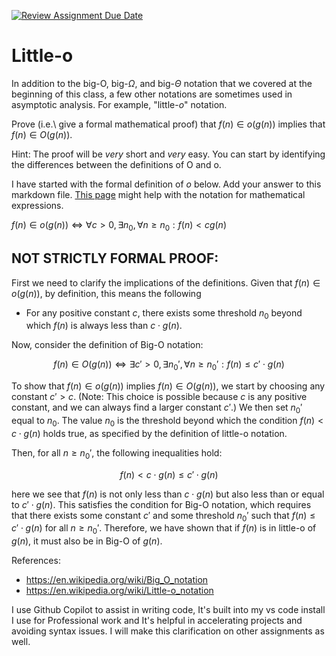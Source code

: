 [![Review Assignment Due Date](https://classroom.github.com/assets/deadline-readme-button-24ddc0f5d75046c5622901739e7c5dd533143b0c8e959d652212380cedb1ea36.svg)](https://classroom.github.com/a/wM4-KOzy)
# Little-o

In addition to the big-O, big-$\Omega$, and big-$\Theta$ notation that
we covered at the beginning of this class, a few other notations are sometimes
used in asymptotic analysis.  For example, "little-$o$" notation.

Prove (i.e.\ give a formal mathematical proof) that $f(n)\in o(g(n))$ implies
that $f(n)\in O(g(n))$.

Hint: The proof will be *very* short and *very* easy. You can start by
identifying the differences between the definitions of O and o.

I have started with the formal definition of $o$ below. Add your answer to this
markdown file. [This
page](https://docs.github.com/en/get-started/writing-on-github/working-with-advanced-formatting/writing-mathematical-expressions)
might help with the notation for mathematical expressions.

$f(n)\in o(g(n)) \iff \forall c>0, \exists n_0, \forall n\ge n_0: f(n) < c g(n)$

## NOT STRICTLY FORMAL PROOF:

First we need to clarify the implications of the definitions.
Given that $f(n) \in o(g(n))$, by definition, this means the following

- For any positive constant $c$, there exists some threshold $n_0$ beyond which $f(n)$ is always less than $c \cdot g(n)$.

Now, consider the definition of Big-O notation:

$$
f(n) \in O(g(n)) \iff \exists c' > 0, \exists n_0', \forall n \geq n_0': f(n) \leq c' \cdot g(n)
$$

To show that $f(n) \in o(g(n))$ implies $f(n) \in O(g(n))$, we start by choosing any constant $c' > c$. 
(Note: This choice is possible because $c$ is any positive constant, and we can always find a larger constant $c'$.)
We then set $n_0'$ equal to $n_0$. The value $n_0$ is the threshold beyond which the condition $f(n) < c \cdot g(n)$ holds true, as specified by the definition of little-o notation.

Then, for all $n \geq n_0'$, the following inequalities hold:

$$
f(n) < c \cdot g(n) \leq c' \cdot g(n)
$$

here we see that $f(n)$ is not only less than $c \cdot g(n)$ but also less than or equal to $c' \cdot g(n)$.
This satisfies the condition for Big-O notation, which requires that there exists some constant $c'$ and some threshold $n_0'$ such that $f(n) \leq c' \cdot g(n)$ for all $n \geq n_0'$. 
Therefore, we have shown that if $f(n)$ is in little-o of $g(n)$, it must also be in Big-O of $g(n)$.


References:
- https://en.wikipedia.org/wiki/Big_O_notation
- https://en.wikipedia.org/wiki/Little-o_notation

I use Github Copilot to assist in writing code, It's built into my vs code install I use for Professional work and It's helpful in accelerating projects and avoiding syntax issues. I will make this clarification on other assignments as well.
